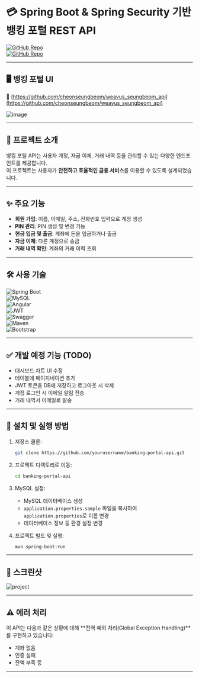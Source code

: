 # 💳 Spring Boot & Spring Security 기반 뱅킹 포털 REST API


[![GitHub Repo](https://img.shields.io/badge/GitHub-UI%20Repo-blue.svg?style=flat-square)](https://github.com/cheonseungbeom/weavus_seungbeom_ui)  
[![GitHub Repo](https://img.shields.io/badge/GitHub-API%20Repo-blue.svg?style=flat-square)](https://github.com/cheonseungbeom/weavus_seungbeom_api)

---

## 🖥 뱅킹 포털 UI

🔗 [https://github.com/cheonseungbeom/weavus_seungbeom_api](https://github.com/cheonseungbeom/weavus_seungbeom_api)

![image](https://github.com/user-attachments/assets/e18c8486-3c4b-4477-b043-824bf4a14473)

---

## 🧾 프로젝트 소개

뱅킹 포털 API는 사용자 계정, 자금 이체, 거래 내역 등을 관리할 수 있는 다양한 엔드포인트를 제공합니다.  
이 프로젝트는 사용자가 **안전하고 효율적인 금융 서비스**를 이용할 수 있도록 설계되었습니다.

---

## ✨ 주요 기능

- **회원 가입**: 이름, 이메일, 주소, 전화번호 입력으로 계정 생성  
- **PIN 관리**: PIN 생성 및 변경 기능  
- **현금 입금 및 출금**: 계좌에 돈을 입금하거나 출금  
- **자금 이체**: 다른 계정으로 송금  
- **거래 내역 확인**: 계좌의 거래 이력 조회

---

## 🛠 사용 기술

![Spring Boot](https://github.com/abhi9720/BankingPortal-API/assets/68281476/31896d20-16d9-4fe1-a534-0490841de4b9)  
![MySQL](https://github.com/abhi9720/BankingPortal-API/assets/68281476/c09bc4ac-c0ca-4f7c-9c6e-8eb9818eb35b)  
![Angular](https://github.com/abhi9720/BankingPortal-API/assets/68281476/78c75fff-e8a8-49c6-9897-34b08b2c9308)  
![JWT](https://github.com/abhi9720/BankingPortal-API/assets/68281476/3647613e-1d6e-4bc4-98b6-2da5648659f9)  
![Swagger](https://github.com/abhi9720/BankingPortal-API/assets/68281476/8a5c0b00-776b-444e-bc24-36fc6bfe4c41)  
![Maven](https://github.com/abhi9720/BankingPortal-API/assets/68281476/b56a7167-6a3a-49a0-8b8a-8a4e3e71a383)  
![Bootstrap](https://github.com/abhi9720/BankingPortal-API/assets/68281476/b5c86e65-cbe8-400a-afeb-895846601da7)

---

## ✅ 개발 예정 기능 (TODO)

- 대시보드 차트 UI 수정  
- 테이블에 페이지네이션 추가  
- JWT 토큰을 DB에 저장하고 로그아웃 시 삭제  
- 계정 로그인 시 이메일 알림 전송  
- 거래 내역서 이메일로 발송

---

## 🚀 설치 및 실행 방법

1. 저장소 클론:

    ```sh
    git clone https://github.com/yourusername/banking-portal-api.git
    ```

2. 프로젝트 디렉토리로 이동:

    ```sh
    cd banking-portal-api
    ```

3. MySQL 설정:

    - MySQL 데이터베이스 생성
    - `application.properties.sample` 파일을 복사하여 `application.properties`로 이름 변경
    - 데이터베이스 정보 등 환경 설정 변경

4. 프로젝트 빌드 및 실행:

    ```sh
    mvn spring-boot:run
    ```

---

## 📸 스크린샷

![project](https://github.com/abhi9720/BankingPortal-API/assets/68281476/45bca1e0-0af2-4d63-a8d0-efd7b67df6bf)

---

## ⚠️ 에러 처리

이 API는 다음과 같은 상황에 대해 **전역 예외 처리(Global Exception Handling)**를 구현하고 있습니다:

- 계좌 없음  
- 인증 실패  
- 잔액 부족 등

---
